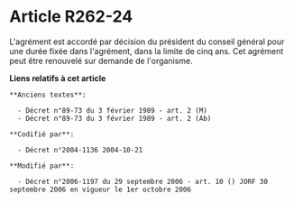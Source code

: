 # Article R262-24

L'agrément est accordé par décision du président du conseil général pour une durée fixée dans l'agrément, dans la limite de
cinq ans. Cet agrément peut être renouvelé sur demande de l'organisme.

**Liens relatifs à cet article**

	**Anciens textes**:

	  - Décret n°89-73 du 3 février 1989 - art. 2 (M)
	  - Décret n°89-73 du 3 février 1989 - art. 2 (Ab)

	**Codifié par**:

	  - Décret n°2004-1136 2004-10-21

	**Modifié par**:

	  - Décret n°2006-1197 du 29 septembre 2006 - art. 10 () JORF 30 septembre 2006 en vigueur le 1er octobre 2006
